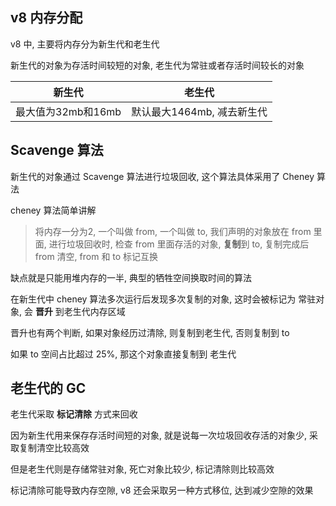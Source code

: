 ## v8 内存分配

v8 中, 主要将内存分为新生代和老生代

新生代的对象为存活时间较短的对象, 老生代为常驻或者存活时间较长的对象

| 新生代             | 老生代                     |
| ------------------ | -------------------------- |
| 最大值为32mb和16mb | 默认最大1464mb, 减去新生代 |



## Scavenge 算法

新生代的对象通过 Scavenge 算法进行垃圾回收, 这个算法具体采用了 Cheney 算法

cheney 算法简单讲解

> 将内存一分为2, 一个叫做 from, 一个叫做 to, 我们声明的对象放在 from 里面, 进行垃圾回收时, 检查 from 里面存活的对象, **复制**到 to, 复制完成后 from 清空, from 和 to 标记互换

缺点就是只能用堆内存的一半, 典型的牺牲空间换取时间的算法

在新生代中 cheney 算法多次运行后发现多次复制的对象, 这时会被标记为 常驻对象, 会 **晋升** 到老生代内存区域

晋升也有两个判断, 如果对象经历过清除, 则复制到老生代, 否则复制到 to

如果 to 空间占比超过 25%, 那这个对象直接复制到 老生代



## 老生代的 GC

老生代采取 **标记清除** 方式来回收

因为新生代用来保存存活时间短的对象, 就是说每一次垃圾回收存活的对象少, 采取复制清空比较高效

但是老生代则是存储常驻对象, 死亡对象比较少, 标记清除则比较高效

标记清除可能导致内存空隙, v8 还会采取另一种方式移位, 达到减少空隙的效果









